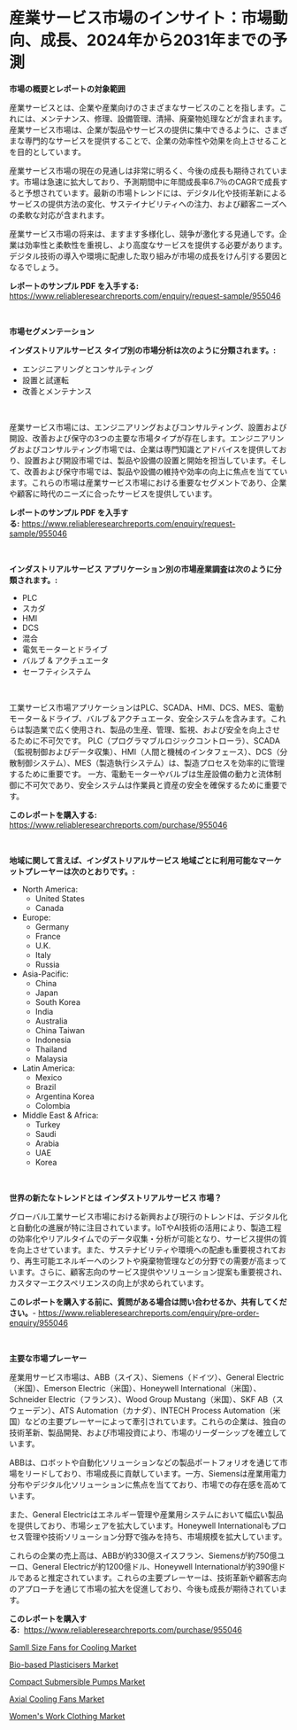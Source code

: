 <p><h1>産業サービス市場のインサイト：市場動向、成長、2024年から2031年までの予測</h1></p><p><strong>市場の概要とレポートの対象範囲</strong></p>
<p><p>産業サービスとは、企業や産業向けのさまざまなサービスのことを指します。これには、メンテナンス、修理、設備管理、清掃、廃棄物処理などが含まれます。産業サービス市場は、企業が製品やサービスの提供に集中できるように、さまざまな専門的なサービスを提供することで、企業の効率性や効果を向上させることを目的としています。</p><p>産業サービス市場の現在の見通しは非常に明るく、今後の成長も期待されています。市場は急速に拡大しており、予測期間中に年間成長率6.7％のCAGRで成長すると予想されています。最新の市場トレンドには、デジタル化や技術革新によるサービスの提供方法の変化、サステイナビリティへの注力、および顧客ニーズへの柔軟な対応が含まれます。</p><p>産業サービス市場の将来は、ますます多様化し、競争が激化する見通しです。企業は効率性と柔軟性を重視し、より高度なサービスを提供する必要があります。デジタル技術の導入や環境に配慮した取り組みが市場の成長をけん引する要因となるでしょう。</p></p>
<p><strong>レポートのサンプル PDF を入手する:</strong> <a href="https://www.reliableresearchreports.com/enquiry/request-sample/955046">https://www.reliableresearchreports.com/enquiry/request-sample/955046</a></p>
<p>&nbsp;</p>
<p><strong>市場セグメンテーション</strong></p>
<p><strong>インダストリアルサービス タイプ別の市場分析は次のように分類されます。:</strong></p>
<p><ul><li>エンジニアリングとコンサルティング</li><li>設置と試運転</li><li>改善とメンテナンス</li></ul></p>
<p>&nbsp;</p>
<p><p>産業サービス市場には、エンジニアリングおよびコンサルティング、設置および開設、改善および保守の3つの主要な市場タイプが存在します。エンジニアリングおよびコンサルティング市場では、企業は専門知識とアドバイスを提供しており、設置および開設市場では、製品や設備の設置と開始を担当しています。そして、改善および保守市場では、製品や設備の維持や効率の向上に焦点を当てています。これらの市場は産業サービス市場における重要なセグメントであり、企業や顧客に時代のニーズに合ったサービスを提供しています。</p></p>
<p><strong>レポートのサンプル PDF を入手する:</strong>&nbsp;<a href="https://www.reliableresearchreports.com/enquiry/request-sample/955046">https://www.reliableresearchreports.com/enquiry/request-sample/955046</a></p>
<p>&nbsp;</p>
<p><strong> インダストリアルサービス アプリケーション別の市場産業調査は次のように分類されます。:</strong></p>
<p><ul><li>PLC</li><li>スカダ</li><li>HMI</li><li>DCS</li><li>混合</li><li>電気モーターとドライブ</li><li>バルブ & アクチュエータ</li><li>セーフティシステム</li></ul></p>
<p>&nbsp;</p>
<p><p>工業サービス市場アプリケーションはPLC、SCADA、HMI、DCS、MES、電動モーター＆ドライブ、バルブ＆アクチュエータ、安全システムを含みます。これらは製造業で広く使用され、製品の生産、管理、監視、および安全を向上させるために不可欠です。 PLC（プログラマブルロジックコントローラ）、SCADA（監視制御およびデータ収集）、HMI（人間と機械のインタフェース）、DCS（分散制御システム）、MES（製造執行システム）は、製造プロセスを効率的に管理するために重要です。 一方、電動モーターやバルブは生産設備の動力と流体制御に不可欠であり、安全システムは作業員と資産の安全を確保するために重要です。</p></p>
<p><strong>このレポートを購入する:</strong>&nbsp; <a href="https://www.reliableresearchreports.com/purchase/955046">https://www.reliableresearchreports.com/purchase/955046</a></p>
<p>&nbsp;</p>
<p><strong>地域に関して言えば、インダストリアルサービス 地域ごとに利用可能なマーケットプレーヤーは次のとおりです。:</strong></p>
<p><ul>
    <li>
        North America:
        <ul>
            <li>United States</li>
            <li>Canada</li>
        </ul>
    </li>
    <li>
        Europe:
        <ul>
            <li>Germany</li>
            <li>France</li>
            <li>U.K.</li>
            <li>Italy</li>
            <li>Russia</li>
        </ul>
    </li>
    <li>
        Asia-Pacific:
        <ul>
            <li>China</li>
            <li>Japan</li>
            <li>South Korea</li>
            <li>India</li>
            <li>Australia</li>
            <li>China Taiwan</li>
            <li>Indonesia</li>
            <li>Thailand</li>
            <li>Malaysia</li>
        </ul>
    </li>
    <li>
        Latin America:
        <ul>
            <li>Mexico</li>
            <li>Brazil</li>
            <li>Argentina Korea</li>
            <li>Colombia</li>
        </ul>
    </li>
    <li>
        Middle East & Africa:
        <ul>
            <li>Turkey</li>
            <li>Saudi</li>
            <li>Arabia</li>
            <li>UAE</li>
            <li>Korea</li>
        </ul>
    </li>
    </ul></p>
<p>&nbsp;</p>
<p><strong>世界の新たなトレンドとは インダストリアルサービス 市場？</strong></p>
<p><p>グローバル工業サービス市場における新興および現行のトレンドは、デジタル化と自動化の進展が特に注目されています。IoTやAI技術の活用により、製造工程の効率化やリアルタイムでのデータ収集・分析が可能となり、サービス提供の質を向上させています。また、サステナビリティや環境への配慮も重要視されており、再生可能エネルギーへのシフトや廃棄物管理などの分野での需要が高まっています。さらに、顧客志向のサービス提供やソリューション提案も重要視され、カスタマーエクスペリエンスの向上が求められています。</p></p>
<p><strong>このレポートを購入する前に、質問がある場合は問い合わせるか、共有してください。</strong>- <a href="https://www.reliableresearchreports.com/enquiry/pre-order-enquiry/955046">https://www.reliableresearchreports.com/enquiry/pre-order-enquiry/955046</a></p>
<p>&nbsp;</p>
<p><strong>主要な市場プレーヤー</strong></p>
<p><p>産業用サービス市場は、ABB（スイス）、Siemens（ドイツ）、General Electric（米国）、Emerson Electric（米国）、Honeywell International（米国）、Schneider Electric（フランス）、Wood Group Mustang（米国）、SKF AB（スウェーデン）、ATS Automation（カナダ）、INTECH Process Automation（米国）などの主要プレーヤーによって牽引されています。これらの企業は、独自の技術革新、製品開発、および市場投資により、市場のリーダーシップを確立しています。</p><p>ABBは、ロボットや自動化ソリューションなどの製品ポートフォリオを通じて市場をリードしており、市場成長に貢献しています。一方、Siemensは産業用電力分布やデジタル化ソリューションに焦点を当てており、市場での存在感を高めています。</p><p>また、General Electricはエネルギー管理や産業用システムにおいて幅広い製品を提供しており、市場シェアを拡大しています。Honeywell Internationalもプロセス管理や技術ソリューション分野で強みを持ち、市場規模を拡大しています。</p><p>これらの企業の売上高は、ABBが約330億スイスフラン、Siemensが約750億ユーロ、General Electricが約1200億ドル、Honeywell Internationalが約390億ドルであると推定されています。これらの主要プレーヤーは、技術革新や顧客志向のアプローチを通じて市場の拡大を促進しており、今後も成長が期待されています。</p></p>
<p><strong>このレポートを購入する:</strong>&nbsp;&nbsp;<a href="https://www.reliableresearchreports.com/purchase/955046">https://www.reliableresearchreports.com/purchase/955046</a></p>
<p><p><a href="https://lydian-appliance-61d.notion.site/Samll-Size-Fans-for-Cooling-Market-Size-Reflecting-a-Forecast-Till-2031-Market-By-Type-By-Applicat-5f3609b5e65c419a91c18911848d7147">Samll Size Fans for Cooling Market</a></p><p><a href="https://github.com/johnbach50/Market-Research-Report-List-2/blob/main/bio-based-plasticisers-market.md">Bio-based Plasticisers Market</a></p><p><a href="https://github.com/pjcfca/Market-Research-Report-List-1/blob/main/compact-submersible-pumps-market.md">Compact Submersible Pumps Market</a></p><p><a href="https://summer-dogwood-3e9.notion.site/Axial-Cooling-Fans-Market-Dynamics-2024-2031-Also-about-Its-Market-Trends-Projections-and-Opportu-4e57533905924ebf8bd5e0e96874afa8">Axial Cooling Fans Market</a></p><p><a href="https://view.publitas.com/reportprime-1/womens-work-clothing-market-size-reflecting-a-forecast-till-2031-market-by-type-by-application-and-by-geography/">Women's Work Clothing Market</a></p></p>